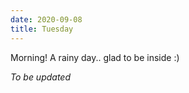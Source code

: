 ```yaml
---
date: 2020-09-08
title: Tuesday
---
```


Morning! A rainy day.. glad to be inside :)

*To be updated*
